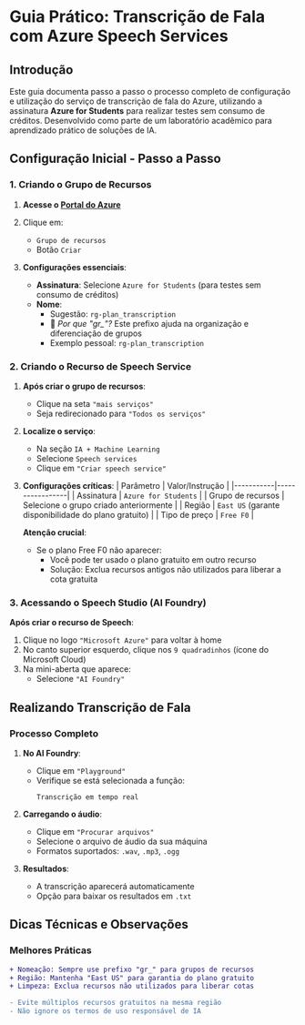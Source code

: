 # Guia Prático: Transcrição de Fala com Azure Speech Services

##  Introdução
Este guia documenta passo a passo o processo completo de configuração e utilização do serviço de transcrição de fala do Azure, utilizando a assinatura **Azure for Students** para realizar testes sem consumo de créditos. Desenvolvido como parte de um laboratório acadêmico para aprendizado prático de soluções de IA.

##  Configuração Inicial - Passo a Passo

### 1. Criando o Grupo de Recursos
1. **Acesse o [Portal do Azure](https://portal.azure.com)**
2. Clique em:
   - `Grupo de recursos`
   - Botão `Criar`

3. **Configurações essenciais**:
   - **Assinatura**: Selecione `Azure for Students` (para testes sem consumo de créditos)
   - **Nome**: 
     - Sugestão: `rg-plan_transcription` 
     - 🔹 *Por que "gr_"?* Este prefixo ajuda na organização e diferenciação de grupos
     - Exemplo pessoal: `rg-plan_transcription`

### 2. Criando o Recurso de Speech Service
1. **Após criar o grupo de recursos**:
   - Clique na seta `"mais serviços"`
   - Seja redirecionado para `"Todos os serviços"`

2. **Localize o serviço**:
   - Na seção `IA + Machine Learning`
   - Selecione `Speech services`
   - Clique em `"Criar speech service"`

3. **Configurações críticas**:
   | Parâmetro | Valor/Instrução |
   |-----------|-----------------|
   | Assinatura | `Azure for Students` |
   | Grupo de recursos | Selecione o grupo criado anteriormente |
   | Região | `East US` (garante disponibilidade do plano gratuito) |
   | Tipo de preço | `Free F0` |

    **Atenção crucial**:
   - Se o plano Free F0 não aparecer:
     - Você pode ter usado o plano gratuito em outro recurso
     - Solução: Exclua recursos antigos não utilizados para liberar a cota gratuita

### 3. Acessando o Speech Studio (AI Foundry)
**Após criar o recurso de Speech**:
1. Clique no logo `"Microsoft Azure"` para voltar à home
2. No canto superior esquerdo, clique nos `9 quadradinhos` (ícone do Microsoft Cloud)
3. Na mini-aberta que aparece:
   - Selecione `"AI Foundry"`

##  Realizando Transcrição de Fala

### Processo Completo
1. **No AI Foundry**:
   - Clique em `"Playground"`
   - Verifique se está selecionada a função:
     ``` 
     Transcrição em tempo real
     ```

2. **Carregando o áudio**:
   - Clique em `"Procurar arquivos"`
   - Selecione o arquivo de áudio da sua máquina
   - Formatos suportados: `.wav`, `.mp3`, `.ogg`

3. **Resultados**:
   - A transcrição aparecerá automaticamente
   - Opção para baixar os resultados em `.txt`

##  Dicas Técnicas e Observações

### Melhores Práticas
```diff
+ Nomeação: Sempre use prefixo "gr_" para grupos de recursos
+ Região: Mantenha "East US" para garantia do plano gratuito
+ Limpeza: Exclua recursos não utilizados para liberar cotas

- Evite múltiplos recursos gratuitos na mesma região
- Não ignore os termos de uso responsável de IA